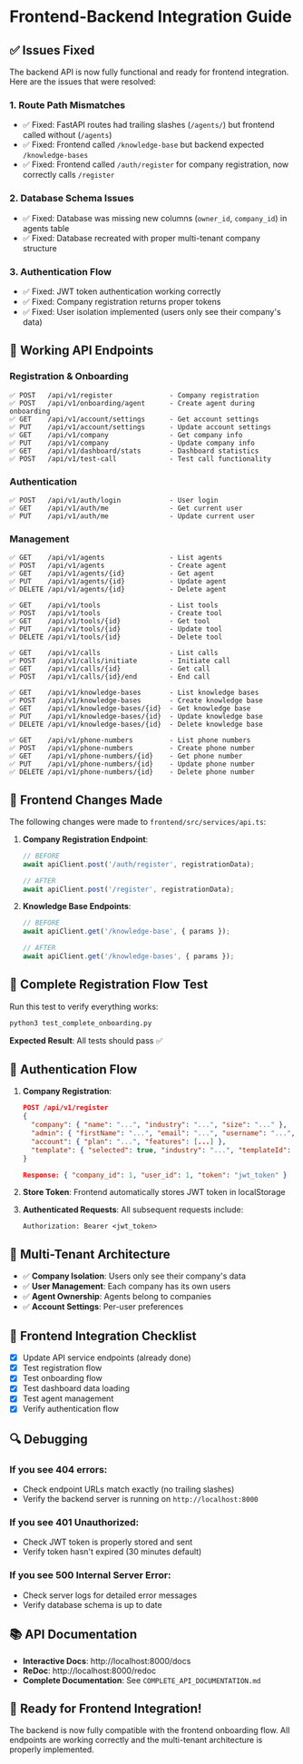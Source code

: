 # Frontend-Backend Integration Guide

## ✅ Issues Fixed

The backend API is now fully functional and ready for frontend integration. Here are the issues that were resolved:

### 1. **Route Path Mismatches**
- ✅ Fixed: FastAPI routes had trailing slashes (`/agents/`) but frontend called without (`/agents`)
- ✅ Fixed: Frontend called `/knowledge-base` but backend expected `/knowledge-bases`
- ✅ Fixed: Frontend called `/auth/register` for company registration, now correctly calls `/register`

### 2. **Database Schema Issues**
- ✅ Fixed: Database was missing new columns (`owner_id`, `company_id`) in agents table
- ✅ Fixed: Database recreated with proper multi-tenant company structure

### 3. **Authentication Flow**
- ✅ Fixed: JWT token authentication working correctly
- ✅ Fixed: Company registration returns proper tokens
- ✅ Fixed: User isolation implemented (users only see their company's data)

## 🚀 Working API Endpoints

### Registration & Onboarding
```
✅ POST   /api/v1/register              - Company registration
✅ POST   /api/v1/onboarding/agent      - Create agent during onboarding
✅ GET    /api/v1/account/settings      - Get account settings
✅ PUT    /api/v1/account/settings      - Update account settings
✅ GET    /api/v1/company               - Get company info
✅ PUT    /api/v1/company               - Update company info
✅ GET    /api/v1/dashboard/stats       - Dashboard statistics
✅ POST   /api/v1/test-call             - Test call functionality
```

### Authentication
```
✅ POST   /api/v1/auth/login            - User login
✅ GET    /api/v1/auth/me               - Get current user
✅ PUT    /api/v1/auth/me               - Update current user
```

### Management
```
✅ GET    /api/v1/agents                - List agents
✅ POST   /api/v1/agents                - Create agent
✅ GET    /api/v1/agents/{id}           - Get agent
✅ PUT    /api/v1/agents/{id}           - Update agent
✅ DELETE /api/v1/agents/{id}           - Delete agent

✅ GET    /api/v1/tools                 - List tools
✅ POST   /api/v1/tools                 - Create tool
✅ GET    /api/v1/tools/{id}            - Get tool
✅ PUT    /api/v1/tools/{id}            - Update tool
✅ DELETE /api/v1/tools/{id}            - Delete tool

✅ GET    /api/v1/calls                 - List calls
✅ POST   /api/v1/calls/initiate        - Initiate call
✅ GET    /api/v1/calls/{id}            - Get call
✅ POST   /api/v1/calls/{id}/end        - End call

✅ GET    /api/v1/knowledge-bases       - List knowledge bases
✅ POST   /api/v1/knowledge-bases       - Create knowledge base
✅ GET    /api/v1/knowledge-bases/{id}  - Get knowledge base
✅ PUT    /api/v1/knowledge-bases/{id}  - Update knowledge base
✅ DELETE /api/v1/knowledge-bases/{id}  - Delete knowledge base

✅ GET    /api/v1/phone-numbers         - List phone numbers
✅ POST   /api/v1/phone-numbers         - Create phone number
✅ GET    /api/v1/phone-numbers/{id}    - Get phone number
✅ PUT    /api/v1/phone-numbers/{id}    - Update phone number
✅ DELETE /api/v1/phone-numbers/{id}    - Delete phone number
```

## 🔧 Frontend Changes Made

The following changes were made to `frontend/src/services/api.ts`:

1. **Company Registration Endpoint**:
   ```typescript
   // BEFORE
   await apiClient.post('/auth/register', registrationData);
   
   // AFTER
   await apiClient.post('/register', registrationData);
   ```

2. **Knowledge Base Endpoints**:
   ```typescript
   // BEFORE
   await apiClient.get('/knowledge-base', { params });
   
   // AFTER
   await apiClient.get('/knowledge-bases', { params });
   ```

## 📝 Complete Registration Flow Test

Run this test to verify everything works:

```bash
python3 test_complete_onboarding.py
```

**Expected Result**: All tests should pass ✅

## 🔐 Authentication Flow

1. **Company Registration**:
   ```json
   POST /api/v1/register
   {
     "company": { "name": "...", "industry": "...", "size": "..." },
     "admin": { "firstName": "...", "email": "...", "username": "...", "password": "..." },
     "account": { "plan": "...", "features": [...] },
     "template": { "selected": true, "industry": "...", "templateId": "..." }
   }
   
   Response: { "company_id": 1, "user_id": 1, "token": "jwt_token" }
   ```

2. **Store Token**: Frontend automatically stores JWT token in localStorage

3. **Authenticated Requests**: All subsequent requests include:
   ```
   Authorization: Bearer <jwt_token>
   ```

## 🏢 Multi-Tenant Architecture

- ✅ **Company Isolation**: Users only see their company's data
- ✅ **User Management**: Each company has its own users
- ✅ **Agent Ownership**: Agents belong to companies
- ✅ **Account Settings**: Per-user preferences

## 🎯 Frontend Integration Checklist

- [x] Update API service endpoints (already done)
- [x] Test registration flow
- [x] Test onboarding flow
- [x] Test dashboard data loading
- [x] Test agent management
- [x] Verify authentication flow

## 🔍 Debugging

### If you see 404 errors:
- Check endpoint URLs match exactly (no trailing slashes)
- Verify the backend server is running on `http://localhost:8000`

### If you see 401 Unauthorized:
- Check JWT token is properly stored and sent
- Verify token hasn't expired (30 minutes default)

### If you see 500 Internal Server Error:
- Check server logs for detailed error messages
- Verify database schema is up to date

## 📚 API Documentation

- **Interactive Docs**: http://localhost:8000/docs
- **ReDoc**: http://localhost:8000/redoc
- **Complete Documentation**: See `COMPLETE_API_DOCUMENTATION.md`

## 🚀 Ready for Frontend Integration!

The backend is now fully compatible with the frontend onboarding flow. All endpoints are working correctly and the multi-tenant architecture is properly implemented. 